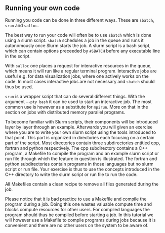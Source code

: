 Running your own code
---------------------

Running you code can be done in three different ways. These are `sbatch`, `srun` and `salloc`.

The best way to run your code will often be to use `sbatch` which is done using a slurm script.
`sbatch` schedules a job in the queue and runs it autonomously once Slurm starts the job.
A slurm script is a bash script, which can contain options preceeded by `#SBATCH` before any executable line in the script.

With `salloc` one places a request for interactive resources in the queue, which means it will run like a regular terminal program.
Interactive jobs are useful e.g. for data visualization jobs, where one actively works on the code.
In most cases interactive jobs are not necessary and `sbatch` should thus be used.

`srun` is a wrapper script that can do several different things.
With the argument `--pty bash` it can be used to start an interactive job.
The most common use is however as a substitute for `mpirun`.
More on that in the section on jobs with distributed memory parallel programs.

To become familiar with Slurm scripts, their components will be introduced layer by layer through an example.
Afterwards you will given an exercise where you are to write your own slurm script using the tools introduced to that point.
This part is organized in directories each focusing on a certain part of the script.
Most directories contain three subdirectories entitled cpp, fortran and python respectively.
The cpp subdirectory contains a C++ program, a Makefile to compile the program and an example slurm script or run file through which the feature in question is illustrated.
The fortran and python subdirectories contain programs in those languages but no slurm script or run file.
Your exercise is thus to use the concepts introduced in the C++ directory to write the slurm script or run file to run the code.

All Makefiles contain a clean recipe to remove all files generated during the job.

Please notice that it is bad practice to use a Makefile and compile the program during a job.
Doing this one wastes valuable compute time and blocks compute resources for other users.
For compiled languages the program should thus be compiled before starting a job.
In this tutorial we will however use a Makefile to compile programs during jobs because it is convenient and there are no other users on the system to be aware of.
